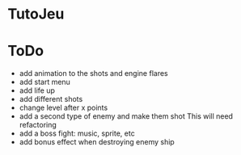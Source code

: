 # TutoJeu

# ToDo
- add animation to the shots and engine flares
- add start menu
- add life up
- add different shots
- change level after x points
- add a second type of enemy and make them shot
This will need refactoring
- add a boss fight: music, sprite, etc
- add bonus effect when destroying enemy ship